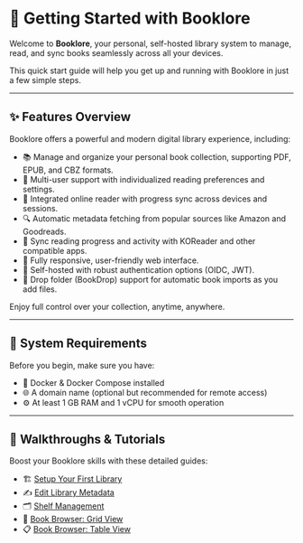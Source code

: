 # 🚀 Getting Started with Booklore

Welcome to **Booklore**, your personal, self-hosted library system to manage, read, and sync books seamlessly across all your devices.

This quick start guide will help you get up and running with Booklore in just a few simple steps.

---

## ✨ Features Overview

Booklore offers a powerful and modern digital library experience, including:

- 📚 Manage and organize your personal book collection, supporting PDF, EPUB, and CBZ formats.
- 👥 Multi-user support with individualized reading preferences and settings.
- 📖 Integrated online reader with progress sync across devices and sessions.
- 🔍 Automatic metadata fetching from popular sources like Amazon and Goodreads.
- 🔄 Sync reading progress and activity with KOReader and other compatible apps.
- 📱 Fully responsive, user-friendly web interface.
- 🔐 Self-hosted with robust authentication options (OIDC, JWT).
- 📂 Drop folder (BookDrop) support for automatic book imports as you add files.

Enjoy full control over your collection, anytime, anywhere.

---

## 🧱 System Requirements

Before you begin, make sure you have:

- 🐳 Docker & Docker Compose installed
- 🌐 A domain name (optional but recommended for remote access)
- ⚙️ At least 1 GB RAM and 1 vCPU for smooth operation

---

## 📖 Walkthroughs & Tutorials

Boost your Booklore skills with these detailed guides:

- 🏗️ [Setup Your First Library](./walkthroughs/library/setup-first-library)
- ✍️ [Edit Library Metadata](./walkthroughs/library/edit-library)
- 🗂️ [Shelf Management](./walkthroughs/shelf)
- 🔳 [Book Browser: Grid View](./walkthroughs/book-browser/grid)
- 📋 [Book Browser: Table View](./walkthroughs/book-browser/table)